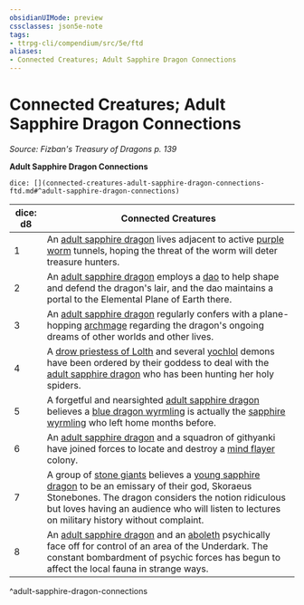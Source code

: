 ```yaml
---
obsidianUIMode: preview
cssclasses: json5e-note
tags:
- ttrpg-cli/compendium/src/5e/ftd
aliases:
- Connected Creatures; Adult Sapphire Dragon Connections
---
```

# Connected Creatures; Adult Sapphire Dragon Connections
*Source: Fizban's Treasury of Dragons p. 139* 

**Adult Sapphire Dragon Connections**

`dice: [](connected-creatures-adult-sapphire-dragon-connections-ftd.md#^adult-sapphire-dragon-connections)`

| dice: d8 | Connected Creatures |
|----------|---------------------|
| 1 | An [adult sapphire dragon](Інструменти%20ДМ/CLI/bestiary/dragon/adult-sapphire-dragon-ftd.md) lives adjacent to active [purple worm](Інструменти%20ДМ/CLI/bestiary/monstrosity/purple-worm-xmm.md) tunnels, hoping the threat of the worm will deter treasure hunters. |
| 2 | An [adult sapphire dragon](Інструменти%20ДМ/CLI/bestiary/dragon/adult-sapphire-dragon-ftd.md) employs a [dao](Інструменти%20ДМ/CLI/bestiary/elemental/dao-xmm.md) to help shape and defend the dragon's lair, and the dao maintains a portal to the Elemental Plane of Earth there. |
| 3 | An [adult sapphire dragon](Інструменти%20ДМ/CLI/bestiary/dragon/adult-sapphire-dragon-ftd.md) regularly confers with a plane-hopping [archmage](Інструменти%20ДМ/CLI/bestiary/humanoid/archmage-xmm.md) regarding the dragon's ongoing dreams of other worlds and other lives. |
| 4 | A [drow priestess of Lolth](Інструменти%20ДМ/CLI/bestiary/humanoid/fiend-cultist-xmm.md) and several [yochlol](Інструменти%20ДМ/CLI/bestiary/fiend/yochlol-xmm.md) demons have been ordered by their goddess to deal with the [adult sapphire dragon](Інструменти%20ДМ/CLI/bestiary/dragon/adult-sapphire-dragon-ftd.md) who has been hunting her holy spiders. |
| 5 | A forgetful and nearsighted [adult sapphire dragon](Інструменти%20ДМ/CLI/bestiary/dragon/adult-sapphire-dragon-ftd.md) believes a [blue dragon wyrmling](Інструменти%20ДМ/CLI/bestiary/dragon/blue-dragon-wyrmling-xmm.md) is actually the [sapphire wyrmling](Інструменти%20ДМ/CLI/bestiary/dragon/sapphire-dragon-wyrmling-ftd.md) who left home months before. |
| 6 | An [adult sapphire dragon](Інструменти%20ДМ/CLI/bestiary/dragon/adult-sapphire-dragon-ftd.md) and a squadron of githyanki have joined forces to locate and destroy a [mind flayer](Інструменти%20ДМ/CLI/bestiary/aberration/mind-flayer-xmm.md) colony. |
| 7 | A group of [stone giants](Інструменти%20ДМ/CLI/bestiary/giant/stone-giant-xmm.md) believes a [young sapphire dragon](Інструменти%20ДМ/CLI/bestiary/dragon/young-sapphire-dragon-ftd.md) to be an emissary of their god, Skoraeus Stonebones. The dragon considers the notion ridiculous but loves having an audience who will listen to lectures on military history without complaint. |
| 8 | An [adult sapphire dragon](Інструменти%20ДМ/CLI/bestiary/dragon/adult-sapphire-dragon-ftd.md) and an [aboleth](Інструменти%20ДМ/CLI/bestiary/aberration/aboleth-xmm.md) psychically face off for control of an area of the Underdark. The constant bombardment of psychic forces has begun to affect the local fauna in strange ways. |
^adult-sapphire-dragon-connections